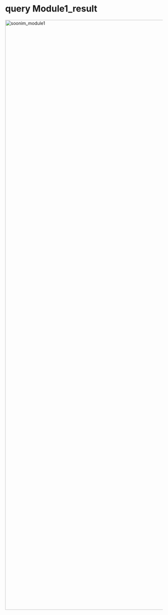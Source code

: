 # query Module1_result
<img width="1886" alt="soonim_module1" src="https://user-images.githubusercontent.com/80145798/142755949-6a45c02d-80df-412a-8cb5-5350406df6c7.PNG">
